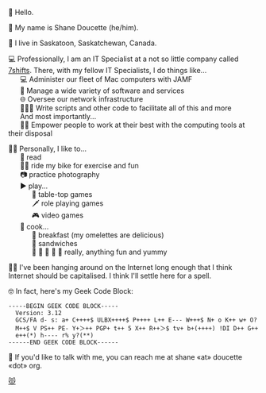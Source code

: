 👋 Hello.  

📛 My name is Shane Doucette (he/him).

📍 I live in Saskatoon, Saskatchewan, Canada.  

💻 Professionally, I am an IT Specialist at a not so little company called [7shifts](https://7shifts.com). There, with my fellow IT Specialists, I do things like...  
      💻 Administer our fleet of Mac computers with JAMF  
      💾 Manage a wide variety of software and services  
      🌐 Oversee our network infrastructure  
      👨🏻‍💻 Write scripts and other code to facilitate all of this and more  
      And most importantly...  
      🙋‍♀️ Empower people to work at their best with the computing tools at their disposal  
      
🧔🏻 Personally, I like to...  
      📖 read  
      🚴‍♀️ ride my bike for exercise and fun  
      📷 practice photography  
      ▶️ play...  
            🎲 table-top games  
            🗡 role playing games  
            🎮 video games  
      🥘 cook...  
            🍳 breakfast (my omelettes are delicious)  
            🥪 sandwiches  
            🍔 🍝 🍗 🥞 🌮 really, anything fun and yummy  

🏄‍♀️ I've been hanging around on the Internet long enough that I think Internet should be capitalised. I think I'll settle here for a spell.

🤓 In fact, here's my Geek Code Block:
```
-----BEGIN GEEK CODE BLOCK-----
  Version: 3.12
  GCS/FA d- s: a+ C++++$ ULBX++++$ P++++ L++ E--- W+++$ N+ o K++ w+ O? 
  M++$ V PS++ PE- Y+＞++ PGP+ t++ 5 X++ R++＞$ tv+ b+(++++) !DI D++ G++ 
  e++(*) h---- r% y?(**)
------END GEEK CODE BLOCK------
```

📧 If you'd like to talk with me, you can reach me at shane «at» doucette «dot» org.  



[😻](assets/images/cat.jpg)  

